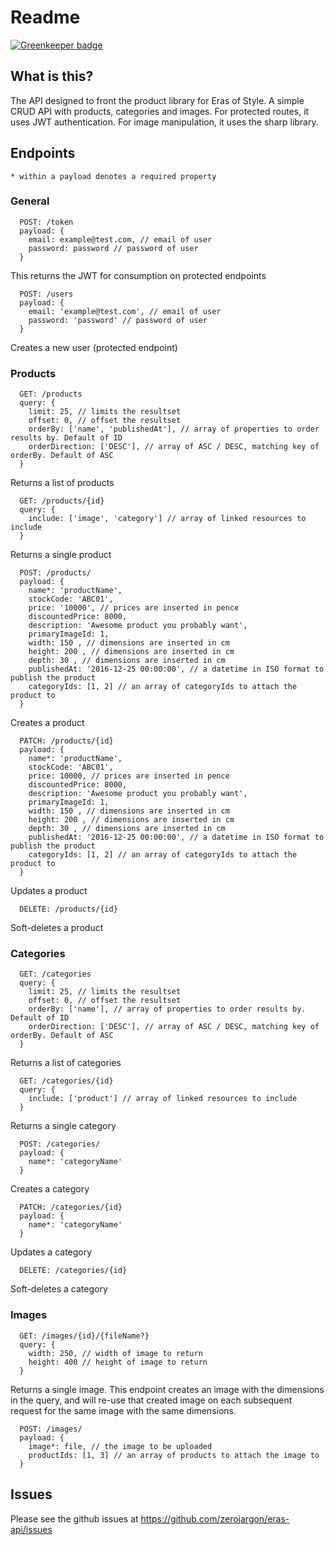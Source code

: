# Readme

[![Greenkeeper badge](https://badges.greenkeeper.io/zerojargon/eras-api.svg)](https://greenkeeper.io/)

## What is this?
The API designed to front the product library for Eras of Style. A simple CRUD API with products, categories and images.
For protected routes, it uses JWT authentication.
For image manipulation, it uses the sharp library.

## Endpoints
`* within a payload denotes a required property`
### General
```
  POST: /token
  payload: {
    email: example@test.com, // email of user
    password: password // password of user
  }
```
This returns the JWT for consumption on protected endpoints

```
  POST: /users
  payload: {
    email: 'example@test.com', // email of user
    password: 'password' // password of user
  }
```
Creates a new user (protected endpoint)

### Products
```
  GET: /products
  query: {
    limit: 25, // limits the resultset
    offset: 0, // offset the resultset
    orderBy: ['name', 'publishedAt'], // array of properties to order results by. Default of ID
    orderDirection: ['DESC'], // array of ASC / DESC, matching key of orderBy. Default of ASC
  }
```
Returns a list of products

```
  GET: /products/{id}
  query: {
    include: ['image', 'category'] // array of linked resources to include
  }
```
Returns a single product

```
  POST: /products/
  payload: {
    name*: 'productName',
    stockCode: 'ABC01',
    price: '10000', // prices are inserted in pence
    discountedPrice: 8000,
    description: 'Awesome product you probably want',
    primaryImageId: 1,
    width: 150 , // dimensions are inserted in cm
    height: 200 , // dimensions are inserted in cm
    depth: 30 , // dimensions are inserted in cm
    publishedAt: '2016-12-25 00:00:00', // a datetime in ISO format to publish the product
    categoryIds: [1, 2] // an array of categoryIds to attach the product to
  }
```
Creates a product

```
  PATCH: /products/{id}
  payload: {
    name*: 'productName',
    stockCode: 'ABC01',
    price: 10000, // prices are inserted in pence
    discountedPrice: 8000,
    description: 'Awesome product you probably want',
    primaryImageId: 1,
    width: 150 , // dimensions are inserted in cm
    height: 200 , // dimensions are inserted in cm
    depth: 30 , // dimensions are inserted in cm
    publishedAt: '2016-12-25 00:00:00', // a datetime in ISO format to publish the product
    categoryIds: [1, 2] // an array of categoryIds to attach the product to
  }
```
Updates a product

```
  DELETE: /products/{id}
```
Soft-deletes a product

### Categories
```
  GET: /categories
  query: {
    limit: 25, // limits the resultset
    offset: 0, // offset the resultset
    orderBy: ['name'], // array of properties to order results by. Default of ID
    orderDirection: ['DESC'], // array of ASC / DESC, matching key of orderBy. Default of ASC
  }
```
Returns a list of categories

```
  GET: /categories/{id}
  query: {
    include: ['product'] // array of linked resources to include
  }
```
Returns a single category

```
  POST: /categories/
  payload: {
    name*: 'categoryName'
  }
```
Creates a category

```
  PATCH: /categories/{id}
  payload: {
    name*: 'categoryName'
  }
```
Updates a category

```
  DELETE: /categories/{id}
```
Soft-deletes a category

### Images

```
  GET: /images/{id}/{fileName?}
  query: {
    width: 250, // width of image to return
    height: 400 // height of image to return
  }
```
Returns a single image. This endpoint creates an image with the dimensions in the query, and will re-use that created image on each subsequent request for the same image with the same dimensions.

```
  POST: /images/
  payload: {
    image*: file, // the image to be uploaded
    productIds: [1, 3] // an array of products to attach the image to
  }
```

## Issues

Please see the github issues at https://github.com/zerojargon/eras-api/issues
